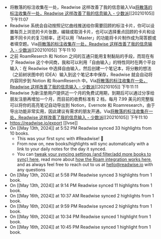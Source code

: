 - 将散落的标注收集在一处，Readwise 这样改善了我的信息输入Via[将散落的标注收集在一处，Readwise 这样改善了我的信息输入 - 少数派](https://sspai.com/post/63879)[[20210105]] 下午11:07
- Readwise 系统会自动按照记忆曲线推送给你需要回顾的标注卡片，你可以设置每页上浏览的卡片张数，编辑或取消卡片，也可以选择重点回顾的卡片和设置不同卡片的复习频率，还可以用「Master」的功能将卡片制作成为简答题或者填空题。Via[将散落的标注收集在一处，Readwise 这样改善了我的信息输入 - 少数派](https://sspai.com/post/63879)[[20210105]] 下午11:10
- 之前 RoamReserch 和 Notion 之间的互通只能用复制黏贴的手段，而现在有了 Readwise 这个中间商，我和可以利用「自由输入」的特性同时在两个平台输入：在 Readwise 中选择自由输入，然后创建一个笔记本，将分散的想法（之前树状图中的 IDEA）输入到这个笔记本中保存，Readwise 就会自动将内容同步到 Notion 和 RoamReserch 中。Via[将散落的标注收集在一处，Readwise 这样改善了我的信息输入 - 少数派](https://sspai.com/post/63879)[[20210105]] 下午11:11
- Readwise 为新注册用户提供近一个月的免费试用期，到期后可以通过分享给朋友注册再增加一个月，而目前的收费标准有 2 档，每月 7.99 美元的完整版可以将你的高亮笔记自动导出到 Notion，Evernote 和 Roamresearch，由于导出功能非常实用，因此建议有需求的朋友开通。Via[将散落的标注收集在一处，Readwise 这样改善了我的信息输入 - 少数派](https://sspai.com/post/63879)[[20210105]] 下午11:10
- https://readwise.io/export [[lvse]]
- On [[May 13th, 2024]] at 5:52 PM Readwise synced 33 highlights from 10 books.
    - This was your first sync with #Readwise! 🎉
    - From now on, new books/highlights will sync automatically with a link to your daily notes for the day it synced.
    - You can [tweak your syncing settings (and filter/add more books to sync) here](https://readwise.io/export/roam/preferences), read more about [how the Roam integration works here](https://help.readwise.io/roam), and as always feel free to reach out to us at hello@readwise.io with any questions
- On [[May 13th, 2024]] at 5:58 PM Readwise synced 3 highlights from 1 book.
- On [[May 13th, 2024]] at 9:14 PM Readwise synced 11 highlights from 1 book.
- On [[May 16th, 2024]] at 10:37 AM Readwise synced 2 highlights from 1 book.
- On [[May 16th, 2024]] at 9:59 PM Readwise synced 2 highlights from 1 book.
- On [[May 16th, 2024]] at 10:34 PM Readwise synced 1 highlight from 1 book.
- On [[May 16th, 2024]] at 10:45 PM Readwise synced 1 highlight from 1 book.
